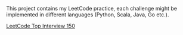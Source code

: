 This project contains my LeetCode practice, each challenge might be implemented in different languages (Python, Scala, Java, Go etc.).

[LeetCode Top Interview 150](https://leetcode.com/studyplan/top-interview-150/)

